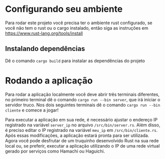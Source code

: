 # Configurando seu ambiente
Para rodar este projeto você precisa ter o ambiente rust configurado,
se você não tem o rust ou o cargo instalado, então siga as instruções em https://www.rust-lang.org/tools/install

## Instalando dependências
Dê o comando `cargo build` para instalar as dependências do projeto

# Rodando a aplicação
Para rodar a aplicação localmente você deve abrir três terminais diferentes, no primeiro terminal dê o comando `cargo run --bin server`, que irá iniciar o servidor truco.
Nos dois seguintes terminais dê o comando `cargo run --bin cliente` e comece a jogar!

Para executar a aplicação em sua rede, é necessário ajustar o endereço IP registrado na variável `server_ip` no arquivo `/src/bin/server.rs`. Além disso, é preciso editar o IP registrado na variável `meu_ip` em `/src/bin/cliente.rs`. Após essas modificações, a aplicação estará pronta para ser utilizada. Agora você pode desfrutar de um truquinho desenvolvido Rust na sua rede local ou, se preferir, executar a aplicação utilizando o IP de uma rede virtual gerado por serviços como Hamachi ou Haguichi.